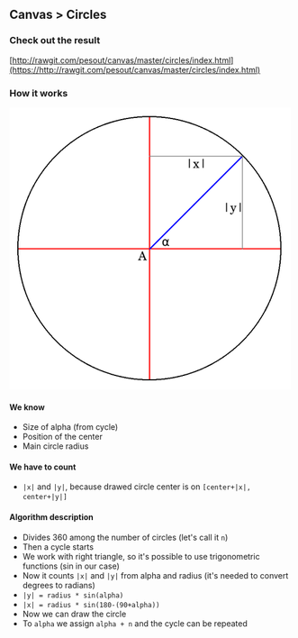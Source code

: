## Canvas > Circles

### Check out the result
[http://rawgit.com/pesout/canvas/master/circles/index.html](https://http://rawgit.com/pesout/canvas/master/circles/index.html)


### How it works

![explanation](https://raw.githubusercontent.com/pesout/canvas/master/circles/explanation.png)

#### We know
- Size of alpha (from cycle)
- Position of the center
- Main circle radius

#### We have to count
- `|x|` and `|y|`, because drawed circle center is on `[center+|x|, center+|y|]`

#### Algorithm description
- Divides 360 among the number of circles (let's call it `n`)
- Then a cycle starts
- We work with right triangle, so it's possible to use trigonometric functions (sin in our case)
- Now it counts `|x|` and `|y|` from alpha and radius (it's needed to convert degrees to radians)
 - `|y| = radius * sin(alpha)`
 - `|x| = radius * sin(180-(90+alpha))`
- Now we can draw the circle
- To `alpha` we assign `alpha + n` and the cycle can be repeated
